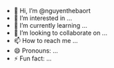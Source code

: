 - 👋 Hi, I’m @nguyenthebaort
- 👀 I’m interested in ...
- 🌱 I’m currently learning ...
- 💞️ I’m looking to collaborate on ...
- 📫 How to reach me ...
- 😄 Pronouns: ...
- ⚡ Fun fact: ...

<!---
nguyenthebaort/nguyenthebaort is a ✨ special ✨ repository because its `README.md` (this file) appears on your GitHub profile.
You can click the Preview link to take a look at your changes.
--->
